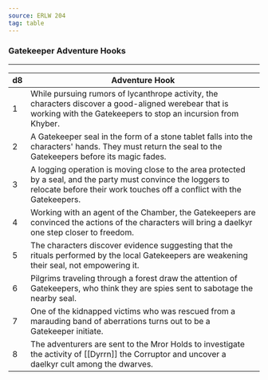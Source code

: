 ```yaml
---
source: ERLW 204
tag: table
---
```


### Gatekeeper Adventure Hooks
---
|d8|Adventure Hook|
|----|------------|
|1|While pursuing rumors of lycanthrope activity, the characters discover a good-aligned werebear that is working with the Gatekeepers to stop an incursion from Khyber.|
|2|A Gatekeeper seal in the form of a stone tablet falls into the characters' hands. They must return the seal to the Gatekeepers before its magic fades.|
|3|A logging operation is moving close to the area protected by a seal, and the party must convince the loggers to relocate before their work touches off a conflict with the Gatekeepers.|
|4|Working with an agent of the Chamber, the Gatekeepers are convinced the actions of the characters will bring a daelkyr one step closer to freedom.|
|5|The characters discover evidence suggesting that the rituals performed by the local Gatekeepers are weakening their seal, not empowering it.|
|6|Pilgrims traveling through a forest draw the attention of Gatekeepers, who think they are spies sent to sabotage the nearby seal.|
|7|One of the kidnapped victims who was rescued from a marauding band of aberrations turns out to be a Gatekeeper initiate.|
|8|The adventurers are sent to the Mror Holds to investigate the activity of [[Dyrrn]] the Corruptor and uncover a daelkyr cult among the dwarves.|
